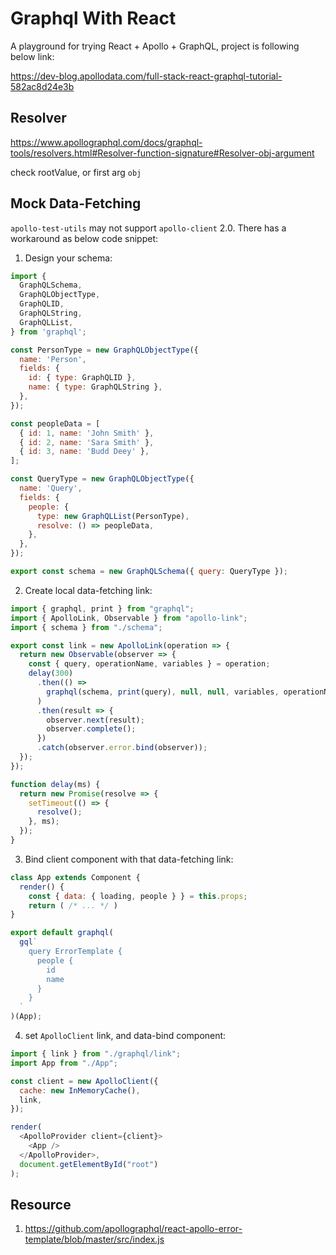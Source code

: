 # Graphql With React

A playground for trying React + Apollo + GraphQL, project is following below link:

https://dev-blog.apollodata.com/full-stack-react-graphql-tutorial-582ac8d24e3b

## Resolver

https://www.apollographql.com/docs/graphql-tools/resolvers.html#Resolver-function-signature#Resolver-obj-argument

check rootValue, or first arg `obj`

## Mock Data-Fetching

`apollo-test-utils` may not support `apollo-client` 2.0. There has a workaround as below code snippet:

1. Design your schema:

```js
import {
  GraphQLSchema,
  GraphQLObjectType,
  GraphQLID,
  GraphQLString,
  GraphQLList,
} from 'graphql';

const PersonType = new GraphQLObjectType({
  name: 'Person',
  fields: {
    id: { type: GraphQLID },
    name: { type: GraphQLString },
  },
});

const peopleData = [
  { id: 1, name: 'John Smith' },
  { id: 2, name: 'Sara Smith' },
  { id: 3, name: 'Budd Deey' },
];

const QueryType = new GraphQLObjectType({
  name: 'Query',
  fields: {
    people: {
      type: new GraphQLList(PersonType),
      resolve: () => peopleData,
    },
  },
});

export const schema = new GraphQLSchema({ query: QueryType });
```

2. Create local data-fetching link:

```js
import { graphql, print } from "graphql";
import { ApolloLink, Observable } from "apollo-link";
import { schema } from "./schema";

export const link = new ApolloLink(operation => {
  return new Observable(observer => {
    const { query, operationName, variables } = operation;
    delay(300)
      .then(() =>
        graphql(schema, print(query), null, null, variables, operationName)
      )
      .then(result => {
        observer.next(result);
        observer.complete();
      })
      .catch(observer.error.bind(observer));
  });
});

function delay(ms) {
  return new Promise(resolve => {
    setTimeout(() => {
      resolve();
    }, ms);
  });
}
```

3. Bind client component with that data-fetching link:

```js
class App extends Component {
  render() {
    const { data: { loading, people } } = this.props;
    return ( /* ... */ )
}

export default graphql(
  gql`
    query ErrorTemplate {
      people {
        id
        name
      }
    }
  `
)(App);
```

4. set `ApolloClient` link, and data-bind component:

```js
import { link } from "./graphql/link";
import App from "./App";

const client = new ApolloClient({
  cache: new InMemoryCache(),
  link,
});

render(
  <ApolloProvider client={client}>
    <App />
  </ApolloProvider>,
  document.getElementById("root")
);
```

## Resource

1. https://github.com/apollographql/react-apollo-error-template/blob/master/src/index.js

